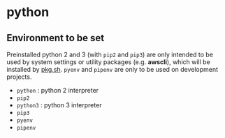 # python

## Environment to be set

Preinstalled python 2 and 3 (with `pip2` and `pip3`) are only intended to be used by system settings or utility packages (e.g. **awscli**), which will be installed by [pkg.sh](./pkg.sh). `pyenv` and `pipenv` are only to be used on development projects.

- `python` : python 2 interpreter
- `pip2`
- `python3` : python 3 interpreter
- `pip3`
- `pyenv`
- `pipenv`
